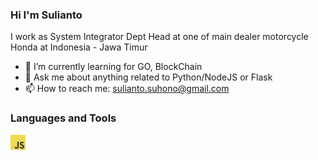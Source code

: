 ### Hi I'm Sulianto

I work as System Integrator Dept Head at one of main dealer motorcycle Honda at Indonesia - Jawa Timur

- 🌱 I’m currently learning for GO, BlockChain
- 💬 Ask me about anything related to Python/NodeJS or Flask
- 📫 How to reach me: sulianto.suhono@gmail.com

### Languages and Tools
<img align="left" alt="Javascript" width="24px" src="https://raw.githubusercontent.com/github/explore/80688e429a7d4ef2fca1e82350fe8e3517d3494d/topics/javascript/javascript.png" />


<!--
**sluvie/sluvie** is a ✨ _special_ ✨ repository because its `README.md` (this file) appears on your GitHub profile.

Here are some ideas to get you started:

- 🔭 I’m currently working on ...
- 🌱 I’m currently learning ...
- 👯 I’m looking to collaborate on ...
- 🤔 I’m looking for help with ...
- 💬 Ask me about ...
- 📫 How to reach me: ...
- 😄 Pronouns: ...
- ⚡ Fun fact: ...
-->
